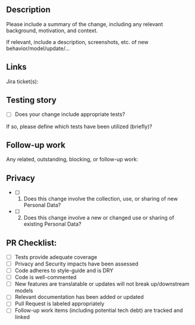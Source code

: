 ## Description

Please include a summary of the change, including any relevant background, motivation, and context.

If relevant, include a description, screenshots, etc. of new behavior/model/update/...


## Links

Jira ticket(s): []()

## Testing story

- [ ] Does your change include appropriate tests?

If so, please define which tests have been utilized (briefly)?


## Follow-up work

Any related, outstanding, blocking, or follow-up work:


## Privacy

- [ ] 1.	Does this change involve the collection, use, or sharing of new Personal Data?


- [ ] 2.	Does this change involve a new or changed use or sharing of existing Personal Data?


## PR Checklist:

- [ ] Tests provide adequate coverage
- [ ] Privacy and Security impacts have been assessed
- [ ] Code adheres to style-guide and is DRY
- [ ] Code is well-commented
- [ ] New features are translatable or updates will not break up/downstream models
- [ ] Relevant documentation has been added or updated
- [ ] Pull Request is labeled appropriately
- [ ] Follow-up work items (including potential tech debt) are tracked and linked
